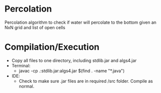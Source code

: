 # Percolation
Percolation algorithm to check if water will percolate to the bottom given an NxN grid and list of open cells

# Compilation/Execution
  - Copy all files to one directory, including stdlib.jar and algs4.jar
  - Terminal: 
    - javac -cp .:stdlib.jar:algs4.jar $(find . -name "*.java")
  - IDE: 
    - Check to make sure .jar files are in required /src folder. Compile as normal. 
